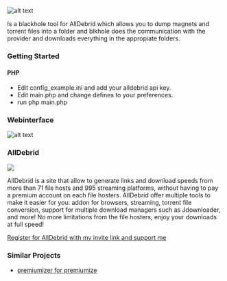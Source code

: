 ![alt text](https://github.com/tuefekci/blkhole/raw/main/web/src/logo.png "Logo")

Is a blackhole tool for AllDebrid which allows you to dump magnets and torrent files into a folder and blkhole does the communication with the provider and downloads everything in the appropiate folders.

### Getting Started

#### PHP
- Edit config_example.ini and add your alldebrid api key.
- Edit main.php and change defines to your preferences.
- run php main.php

### Webinterface
![alt text](https://github.com/tuefekci/blkhole/raw/main/web/src/screenshot.png "Webinterface")

### AllDebrid
[<img src="https://cdn.alldebrid.com/lib/images/features.en.gif">](https://alldebrid.com/?uid=2rp0k&lang=en)

AllDebrid is a site that allow to generate links and download speeds from more than 71 file hosts and 995 streaming platforms, without having to pay a premium account on each file hosters.
AllDebrid offer multiple tools to make it easier for you: addon for browsers, streaming, torrent file conversion, support for multiple download managers such as Jdownloader, and more!
No more limitations from the file hosters, enjoy your downloads at full speed!

[Register for AllDebrid with my invite link and support me](https://alldebrid.com/?uid=2rp0k&lang=en)

### Similar Projects
- [premiumizer for premiumize](https://github.com/piejanssens/premiumizer)

